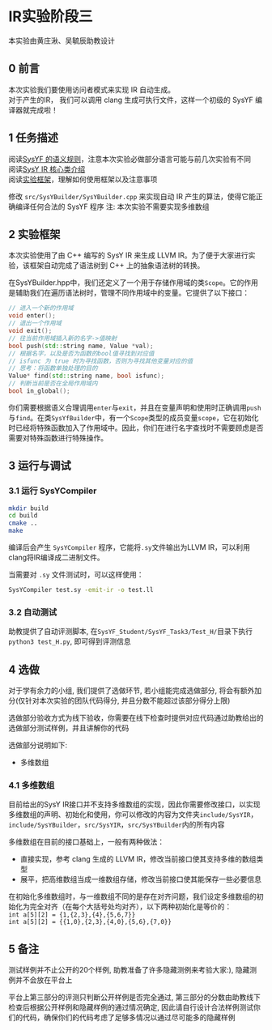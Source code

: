 # IR实验阶段三
本实验由黄庄湫、吴毓辰助教设计

## 0 前言
本次实验我们要使用访问者模式来实现 IR 自动生成。  
对于产生的IR， 我们可以调用 clang 生成可执行文件，这样一个初级的 SysYF 编译器就完成啦！  

## 1 任务描述

阅读[SysYF 的语义规则](../SysYF语言定义.pdf)，注意本次实验必做部分语言可能与前几次实验有不同  
阅读[SysY IR 核心类介绍](./SysYIR.md)  
阅读[实验框架](#实验框架)，理解如何使用框架以及注意事项  

修改 `src/SysYBuilder/SysYBuilder.cpp` 来实现自动 IR 产生的算法，使得它能正确编译任何合法的 SysYF 程序
注: 本次实验不需要实现多维数组

## 2 实验框架

本次实验使用了由 C++ 编写的 SysY IR 来生成 LLVM IR。为了便于大家进行实验，该框架自动完成了语法树到 C++ 上的抽象语法树的转换。

在SysYBuilder.hpp中，我们还定义了一个用于存储作用域的类`Scope`。它的作用是辅助我们在遍历语法树时，管理不同作用域中的变量。它提供了以下接口：
```cpp
// 进入一个新的作用域
void enter();
// 退出一个作用域
void exit();
// 往当前作用域插入新的名字->值映射
bool push(std::string name, Value *val);
// 根据名字，以及是否为函数的bool值寻找到对应值
// isfunc 为 true 时为寻找函数，否则为寻找其他变量对应的值
// 思考：将函数单独处理的目的
Value* find(std::string name, bool isfunc);
// 判断当前是否在全局作用域内
bool in_global();
```
你们需要根据语义合理调用`enter`与`exit`，并且在变量声明和使用时正确调用`push`与`find`。在类`SysYfBuilder`中，有一个`Scope`类型的成员变量`scope`，它在初始化时已经将特殊函数加入了作用域中。因此，你们在进行名字查找时不需要顾虑是否需要对特殊函数进行特殊操作。

## 3 运行与调试

### 3.1 运行 SysYCompiler

```sh
mkdir build
cd build
cmake ..
make
```

编译后会产生 `SysYCompiler` 程序，它能将`.sy`文件输出为LLVM IR，可以利用clang将IR编译成二进制文件。

当需要对 `.sy` 文件测试时，可以这样使用：

```sh
SysYCompiler test.sy -emit-ir -o test.ll
```

### 3.2 自动测试

助教提供了自动评测脚本, 在`SysYF_Student/SysYF_Task3/Test_H/`目录下执行`python3 test_H.py`, 即可得到评测信息

## 4 选做

对于学有余力的小组, 我们提供了选做环节, 若小组能完成选做部分, 将会有额外加分(仅针对本次实验的团队代码得分, 并且分数不能超过该部分得分上限)

选做部分验收方式为线下验收，你需要在线下检查时提供对应代码通过助教给出的选做部分测试样例，并且讲解你的代码

选做部分说明如下:
   - 多维数组


### 4.1 多维数组

目前给出的SysY IR接口并不支持多维数组的实现，因此你需要修改接口，以实现多维数组的声明、初始化和使用，你可以修改的内容为文件夹`include/SysYIR`，`include/SysYBuilder`，`src/SysYIR`，`src/SysYBuilder`内的所有内容

多维数组在目前的接口基础上，一般有两种做法：  
- 直接实现，参考 clang 生成的 LLVM IR，修改当前接口使其支持多维的数组类型
- 展平，把高维数组当成一维数组存储，修改当前接口使其能保存一些必要信息

在初始化多维数组时，与一维数组不同的是存在对齐问题，我们设定多维数组的初始化为完全对齐（在每个大括号处均对齐），以下两种初始化是等价的：  
`int a[5][2] = {1,{2,3},{4},{5,6,7}}`  
`int a[5][2] = {{1,0},{2,3},{4,0},{5,6},{7,0}}`  


## 5 备注

测试样例并不止公开的20个样例, 助教准备了许多隐藏测例来考验大家:), 隐藏测例并不会放在平台上

平台上第三部分的评测只判断公开样例是否完全通过, 第三部分的分数由助教线下检查后根据公开样例和隐藏样例的通过情况确定, 因此请自行设计合法样例测试你们的代码，确保你们的代码考虑了足够多情况以通过尽可能多的隐藏样例

